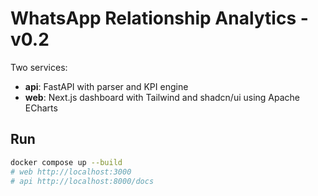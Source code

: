 # WhatsApp Relationship Analytics - v0.2

Two services:
- **api**: FastAPI with parser and KPI engine
- **web**: Next.js dashboard with Tailwind and shadcn/ui using Apache ECharts

## Run
```bash
docker compose up --build
# web http://localhost:3000
# api http://localhost:8000/docs
```
